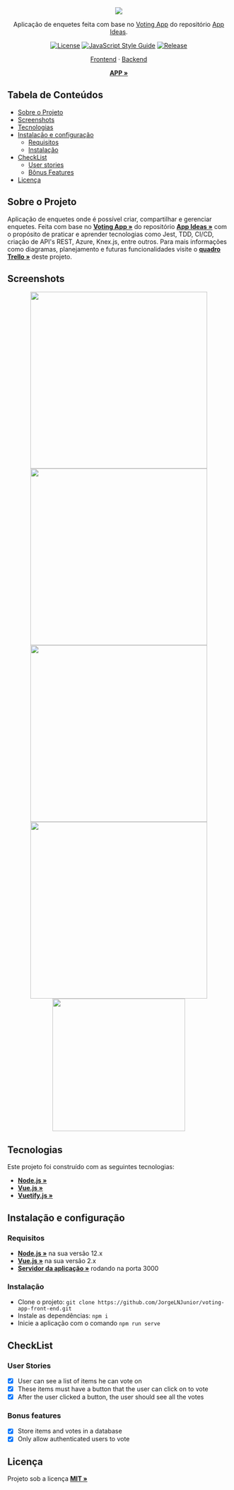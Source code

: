 <div align="center">
  <img src="https://i.imgur.com/cldg8Ie.png"></img>
</div>

</div>

<div align="center">

Aplicação de enquetes feita com base no [Voting App](https://github.com/florinpop17/app-ideas/blob/master/Projects/2-Intermediate/Voting-App.md)
do repositório [App Ideas](https://github.com/florinpop17/app-ideas).

</div>

<div align="center">

[![License](https://img.shields.io/github/license/JorgeLNJunior/voting-app-front-end)](https://github.com/JorgeLNJunior/voting-app-front-end/blob/master/LICENSE.md)
[![JavaScript Style Guide](https://img.shields.io/badge/code_style-standard-brightgreen.svg)](https://standardjs.com)
[![Release](https://img.shields.io/github/v/release/JorgeLNJunior/voting-app-front-end?color=lgreen)](https://github.com/JorgeLNJunior/voting-app-front-end/releases)

</div>

<div align="center">

[Frontend](https://github.com/JorgeLNJunior/voting-app-front-end/) · [Backend](https://github.com/JorgeLNJunior/voting-app-back-end/)

[**APP »**](http://voting-app-site.netlify.site)

</div>

## Tabela de Conteúdos
- [Sobre o Projeto](https://github.com/JorgeLNJunior/voting-app-front-end#sobre-o-projeto)
- [Screenshots](https://github.com/JorgeLNJunior/voting-app-front-end#screenshots)
- [Tecnologias](https://github.com/JorgeLNJunior/voting-app-front-end#tecnologias)
- [Instalação e configuração](https://github.com/JorgeLNJunior/voting-app-front-end#instala%C3%A7%C3%A3o-e-configura%C3%A7%C3%A3o)
  - [Requisitos](https://github.com/JorgeLNJunior/voting-app-front-end#requisitos)
  - [Instalação](https://github.com/JorgeLNJunior/voting-app-front-end#instala%C3%A7%C3%A3o)
- [CheckList](https://github.com/JorgeLNJunior/voting-app-front-end#checklist)
  - [User stories](https://github.com/JorgeLNJunior/voting-app-front-end#user-stories)
  - [Bônus Features](https://github.com/JorgeLNJunior/voting-app-front-end#bonus-features)
- [Licença](https://github.com/JorgeLNJunior/voting-app-front-end#licen%C3%A7a)

## Sobre o Projeto
Aplicação de enquetes onde é possível criar, compartilhar e gerenciar enquetes.
Feita com base no [**Voting App »**](https://github.com/florinpop17/app-ideas/blob/master/Projects/2-Intermediate/Voting-App.md) do repositório [**App Ideas »**](https://github.com/florinpop17/app-ideas) com o propósito de praticar e aprender tecnologias como Jest, TDD, CI/CD, criação de API's REST, Azure, Knex.js, entre outros. Para mais informações como diagramas, planejamento e futuras funcionalidades visite o [**quadro Trello »**](https://trello.com/b/YacYdWhy/voting-app) deste projeto.

## Screenshots
<div align="center">

<img src="https://i.imgur.com/iDOVTuf.png" width="400" />

<img src="https://i.imgur.com/bfGNQoS.png" width="400" />

<img src="https://i.imgur.com/Zt6FPAw.png" width="400" />

<img src="https://i.imgur.com/QZVxIYk.png" width="400" />

<img src="https://i.imgur.com/urNklVI.png" width="300" />

</div>

## Tecnologias
Este projeto foi construído com as seguintes tecnologias:

- [**Node.js »**](https://nodejs.org)
- [**Vue.js »**](https://vuejs.org)
- [**Vuetify.js »**](https://vuetifyjs.com)

## Instalação e configuração
### Requisitos
  - [**Node.js »**](https://nodejs.org/en/download/) na sua versão 12.x
  - [**Vue.js »**](https://vuejs.org/v2/guide/installation.html) na sua versão 2.x
  - [**Servidor da aplicação »**](https://github.com/JorgeLNJunior/voting-app-back-end/) rodando na porta 3000

### Instalação
  - Clone o projeto: `git clone https://github.com/JorgeLNJunior/voting-app-front-end.git`
  - Instale as dependências: `npm i`
  - Inicie a aplicação com o comando `npm run serve`

## CheckList
### User Stories

- [x] User can see a list of items he can vote on
- [x] These items must have a button that the user can click on to vote
- [x] After the user clicked a button, the user should see all the votes

### Bonus features

- [x] Store items and votes in a database
- [x] Only allow authenticated users to vote

## Licença
Projeto sob a licença [**MIT »**](https://github.com/JorgeLNJunior/voting-app-back-end/blob/master/LICENSE.md)
 
